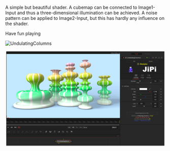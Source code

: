 <!-- +++ DO NOT REMOVE THIS COMMENT +++ DO NOT ADD OR EDIT ANY TEXT BEFORE THIS LINE +++ IT WOULD BE A REALLY BAD IDEA +++ -->

A simple but beautiful shader. A cubemap can be connected to Image1-Input and thus a three-dimensional illumination can be achieved. A noise pattern can be applied to Image2-Input, but this has hardly any influence on the shader.

Have fun playing

![UndulatingColumns](https://user-images.githubusercontent.com/78935215/152228434-9bd5366d-51e9-4302-a493-c8d4c84a31a0.gif)

[![Thumbnail](UndulatingColumns.png)](https://www.shadertoy.com/view/WlXXDH "View on Shadertoy.com")

<!-- +++ DO NOT REMOVE THIS COMMENT +++ DO NOT EDIT ANY TEXT THAT COMES AFTER THIS LINE +++ TRUST ME: JUST DON'T DO IT +++ -->
